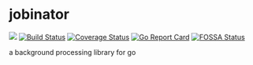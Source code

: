 # jobinator
[![](https://godoc.org/github.com/blasphemy/jobinator?status.svg)](http://godoc.org/github.com/blasphemy/jobinator)
[![Build Status](https://travis-ci.org/blasphemy/jobinator.svg?branch=master)](https://travis-ci.org/blasphemy/jobinator)
[![Coverage Status](https://coveralls.io/repos/github/blasphemy/jobinator/badge.svg?branch=master)](https://coveralls.io/github/blasphemy/jobinator?branch=master)
[![Go Report Card](https://goreportcard.com/badge/github.com/blasphemy/jobinator)](https://goreportcard.com/report/github.com/blasphemy/jobinator)
[![FOSSA Status](https://app.fossa.io/api/projects/git%2Bgithub.com%2Fblasphemy%2Fjobinator.svg?type=shield)](https://app.fossa.io/projects/git%2Bgithub.com%2Fblasphemy%2Fjobinator?ref=badge_shield)

a background processing library for go
